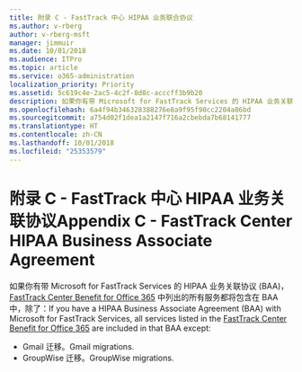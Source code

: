 ```yaml
---
title: 附录 C - FastTrack 中心 HIPAA 业务联合协议
ms.author: v-rberg
author: v-rberg-msft
manager: jimmuir
ms.date: 10/01/2018
ms.audience: ITPro
ms.topic: article
ms.service: o365-administration
localization_priority: Priority
ms.assetid: 5c619c4e-2ac5-4c2f-8d8c-acccff3b9b20
description: 如果你有带 Microsoft for FastTrack Services 的 HIPAA 业务关联协议 (BAA)，FastTrack Center Benefit for Office 365 中列出的所有服务都将包含在 BAA 中，除了：
ms.openlocfilehash: 6a4f94b346328388276e8a9f95f90cc2204a86bd
ms.sourcegitcommit: a754d02f1dea1a2147f716a2cbebda7b68141777
ms.translationtype: HT
ms.contentlocale: zh-CN
ms.lasthandoff: 10/01/2018
ms.locfileid: "25353579"
---
```

# <a name="appendix-c---fasttrack-center-hipaa-business-associate-agreement"></a><span data-ttu-id="ad23c-103">附录 C - FastTrack 中心 HIPAA 业务关联协议</span><span class="sxs-lookup"><span data-stu-id="ad23c-103">Appendix C - FastTrack Center HIPAA Business Associate Agreement</span></span>

<span data-ttu-id="ad23c-104">如果你有带 Microsoft for FastTrack Services 的 HIPAA 业务关联协议 (BAA)，[FastTrack Center Benefit for Office 365](O365-fasttrack-benefit-for-office-365.md) 中列出的所有服务都将包含在 BAA 中，除了：</span><span class="sxs-lookup"><span data-stu-id="ad23c-104">If you have a HIPAA Business Associate Agreement (BAA) with Microsoft for FastTrack Services, all services listed in the [FastTrack Center Benefit for Office 365](O365-fasttrack-benefit-for-office-365.md) are included in that BAA except:</span></span> 
  
- <span data-ttu-id="ad23c-105">Gmail 迁移。</span><span class="sxs-lookup"><span data-stu-id="ad23c-105">Gmail migrations.</span></span>   
- <span data-ttu-id="ad23c-106">GroupWise 迁移。</span><span class="sxs-lookup"><span data-stu-id="ad23c-106">GroupWise migrations.</span></span>
    

